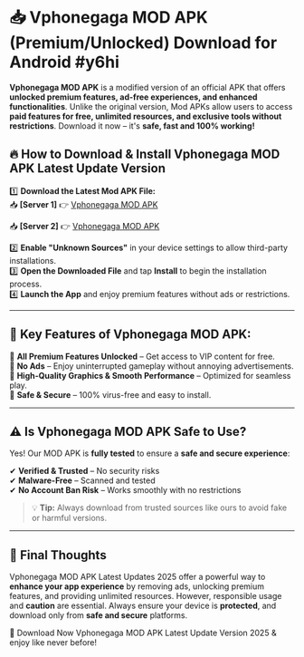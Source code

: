 # 📥 Vphonegaga MOD APK (Premium/Unlocked) Download for Android #y6hi

**Vphonegaga MOD APK** is a modified version of an official APK that offers **unlocked premium features, ad-free experiences, and enhanced functionalities**. Unlike the original version, Mod APKs allow users to access **paid features for free, unlimited resources, and exclusive tools without restrictions**. Download it now – it's **safe, fast and 100% working!**

## 🔥 **How to Download & Install Vphonegaga MOD APK Latest Update Version**

1️⃣ **Download the Latest Mod APK File:**  
📥 **[Server 1]** 👉 [Vphonegaga MOD APK](https://hapymods.com?title=Vphonegaga+MOD+APK&ref=y6hi)

📥 **[Server 2]** 👉 [Vphonegaga MOD APK](https://hapymods.com?title=Vphonegaga+MOD+APK&ref=y6hi)

2️⃣ **Enable "Unknown Sources"** in your device settings to allow third-party installations.  
3️⃣ **Open the Downloaded File** and tap **Install** to begin the installation process.  
4️⃣ **Launch the App** and enjoy premium features without ads or restrictions.

---

## 🌟 **Key Features of Vphonegaga MOD APK:**
 
🔽 **All Premium Features Unlocked** – Get access to VIP content for free.  
🔽 **No Ads** – Enjoy uninterrupted gameplay without annoying advertisements.  
🔽 **High-Quality Graphics & Smooth Performance** – Optimized for seamless play.  
🔽 **Safe & Secure** – 100% virus-free and easy to install.  

---

## ⚠️ **Is Vphonegaga MOD APK Safe to Use?**

Yes! Our MOD APK is **fully tested** to ensure a **safe and secure experience**:

✔ **Verified & Trusted** – No security risks  
✔ **Malware-Free** – Scanned and tested  
✔ **No Account Ban Risk** – Works smoothly with no restrictions

> 💡 **Tip:** Always download from trusted sources like ours to avoid fake or harmful versions.

---

## 📌 **Final Thoughts**
 
Vphonegaga MOD APK Latest Updates 2025 offer a powerful way to **enhance your app experience** by removing ads, unlocking premium features, and providing unlimited resources. However, responsible usage and **caution** are essential. Always ensure your device is **protected**, and download only from **safe and secure** platforms.  

🔽 Download Now Vphonegaga MOD APK Latest Update Version 2025 & enjoy like never before!
